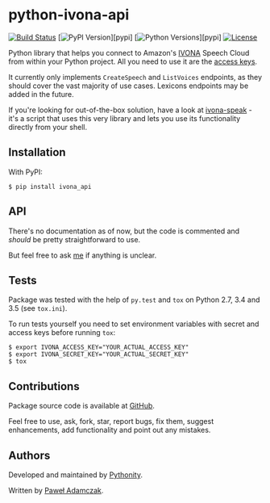 # python-ivona-api
[![Build Status](https://img.shields.io/travis/Pythonity/python-ivona-api.svg)][travis]
[![PyPI Version](https://img.shields.io/pypi/v/ivona_api.svg)][pypi]
[![Python Versions](https://img.shields.io/pypi/pyversions/ivona_api.svg)][pypi]
[![License](https://img.shields.io/github/license/Pythonity/python-ivona-api.svg)][license]

Python library that helps you connect to Amazon's [IVONA][ivona] Speech Cloud
from within your Python project. All you need to use it are the
[access keys][ivona keys].

It currently only implements `CreateSpeech` and `ListVoices` endpoints,
as they should cover the vast majority of use cases. Lexicons endpoints
may be added in the future.

If you're looking for out-of-the-box solution, have a look at 
[ivona-speak][ivona speak] - it's a script that uses this very
library and lets you use its functionality directly from your shell.

## Installation
With PyPI:
```
$ pip install ivona_api
```

## API
There's no documentation as of now, but the code is commented and
*should* be pretty straightforward to use.

But feel free to ask [me](mailto:pawel.adamczak@sidnet.info) if anything
is unclear.

## Tests
Package was tested with the help of `py.test` and `tox` on Python 2.7, 3.4
and 3.5 (see `tox.ini`).

To run tests yourself you need to set environment variables with secret
and access keys before running `tox`:
```shell
$ export IVONA_ACCESS_KEY="YOUR_ACTUAL_ACCESS_KEY"
$ export IVONA_SECRET_KEY="YOUR_ACTUAL_SECRET_KEY"
$ tox
```

## Contributions
Package source code is available at [GitHub][github].

Feel free to use, ask, fork, star, report bugs, fix them, suggest enhancements,
add functionality and point out any mistakes.

## Authors
Developed and maintained by [Pythonity][pythonity].

Written by [Paweł Adamczak][pawelad].


[github]: https://github.com/Pythonity/python-ivona-api
[ivona keys]: http://developer.ivona.com/en/speechcloud/introduction.html#Credentials
[ivona speak]: https://github.com/Pythonity/ivona-speak
[ivona]: https://www.ivona.com/
[license]: https://github.com/Pythonity/python-ivona-api/blob/master/LICENSE
[pawelad]: https://github.com/pawelad
[pythonity]: http://pythonity.com/
[travis]: https://travis-ci.org/Pythonity/python-ivona-api
[ypi]: https://pypi.python.org/pypi/ivona_api
